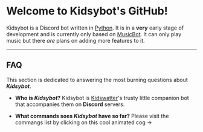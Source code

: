Welcome to Kidsybot's GitHub!
===================


Kidsybot is a Discord bot written in [Python](https://www.python.org "Python homepage"). It is in a **very** early stage of development and is currently only based on [MusicBot](https://github.com/SexualRhinoceros/MusicBot "MusicBot on GitHub"). It can only play music but there *are* plans on adding more features to it.

----------


FAQ
-------------

This section is dedicated to answering the most burning <i class="icon-fire"></i> questions about ***Kidsybot***.

 - **Who is *Kidsybot*?**
Kidsybot is [Kidswatter](https://github.com/Kidswatter "Kidswatter's GitHub")'s trusty little companion bot that accompanies them on **Discord** servers.

 - **What commands soes *Kidsybot* have so far?**
 Please visit the commangs list by clicking on this cool animated cog -> [<i class="fa fa-cog" aria-hidden="true"></i>](https://github.com/Kidswatter/Kidsybot/wiki/Commands-list "Commands List")
